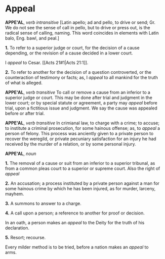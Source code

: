 # Appeal

**APPE'AL**, _verb intransitive_ \[Latin apello; ad and pello, to drive or send; Gr. We do not see the sense of call in pello, but to drive or press out, is the radical sense of calling, naming. This word coincides in elements with Latin balo, Eng. bawl, and peal.\]

**1.** To refer to a superior judge or court, for the decision of a cause depending, or the revision of a cause decided in a lower court.

I _appeal_ to Cesar. [[Acts 21#1|Acts 21:1]].

**2.** To refer to another for the decision of a question controverted, or the counteraction of testimony or facts; as, I _appeal_ to all mankind for the truth of what is alleged.

**APPE'AL**, _verb transitive_ To call or remove a cause from an inferior to a superior judge or court. This may be done after trial and judgment in the lower court; or by special statute or agreement, a party may _appeal_ before trial, upon a fictitious issue and judgment. We say the cause was appealed before or after trial.

**APPE'AL**, _verb transitive_ In crimianal law, to charge with a crime; to accuse; to institute a criminal prosecution, for some hainous offense; as, to _appeal_ a person of felony. This process was anciently given to a private person to recover the weregild, or private pecuniary satisfaction for an injury he had received by the murder of a relation, or by some personal injury.

**APPE'AL**, _noun_

**1.** The removal of a cause or suit from an inferior to a superior tribunal, as from a common pleas court to a superior or supreme court. Also the right of _appeal_

**2.** An accusation; a process instituted by a private person against a man for some hainous crime by which he has been injured, as for murder, larceny, mayhem.

**3.** A summons to answer to a charge.

**4.** A call upon a person; a reference to another for proof or decision.

In an oath, a person makes an _appeal_ to the Deity for the truth of his declaration.

**5.** Resort; recourse.

Every milder method is to be tried, before a nation makes an _appeal_ to arms.